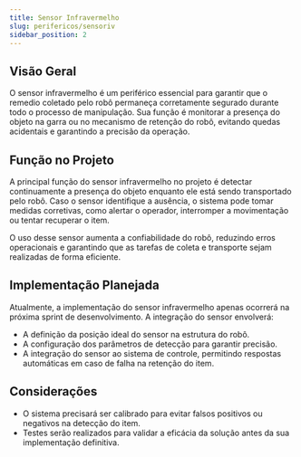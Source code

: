 ```yaml
---
title: Sensor Infravermelho
slug: perifericos/sensoriv
sidebar_position: 2
---
```


## Visão Geral
O sensor infravermelho é um periférico essencial para garantir que o remedio coletado pelo robô permaneça corretamente segurado durante todo o processo de manipulação. Sua função é monitorar a presença do objeto na garra ou no mecanismo de retenção do robô, evitando quedas acidentais e garantindo a precisão da operação.

## Função no Projeto
A principal função do sensor infravermelho no projeto é detectar continuamente a presença do objeto enquanto ele está sendo transportado pelo robô. Caso o sensor identifique a ausência, o sistema pode tomar medidas corretivas, como alertar o operador, interromper a movimentação ou tentar recuperar o item.

O uso desse sensor aumenta a confiabilidade do robô, reduzindo erros operacionais e garantindo que as tarefas de coleta e transporte sejam realizadas de forma eficiente.

## Implementação Planejada
Atualmente, a implementação do sensor infravermelho apenas ocorrerá na próxima sprint de desenvolvimento. A integração do sensor envolverá:
- A definição da posição ideal do sensor na estrutura do robô.
- A configuração dos parâmetros de detecção para garantir precisão.
- A integração do sensor ao sistema de controle, permitindo respostas automáticas em caso de falha na retenção do item.

## Considerações
- O sistema precisará ser calibrado para evitar falsos positivos ou negativos na detecção do item.
- Testes serão realizados para validar a eficácia da solução antes da sua implementação definitiva.
